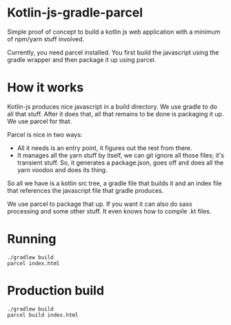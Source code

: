 # Kotlin-js-gradle-parcel

Simple proof of concept to build a kotlin js web application with a minimum of npm/yarn stuff involved.

Currently, you need parcel installed. You first build the javascript using the gradle wrapper and then package it up using parcel.

# How it works

Kotlin-js produces nice javascript in a build directory. We use gradle to do all that stuff. After it does that, all that remains to be done is packaging it up. We use parcel for that.

Parcel is nice in two ways:

- All it needs is an entry point, it figures out the rest from there.
- It manages all the yarn stuff by itself, we can git ignore all those files; it's transient stuff. So, it generates a package.json, goes off and does all the yarn voodoo and does its thing.

So all we have is a kotlin src tree, a gradle file that builds it and an index file that references the javascript file that gradle produces.

We use parcel to package that up. If you want it can also do sass processing and some other stuff. It even knows how to compile .kt files.

# Running

```
./gradlew build
parcel index.html
```

# Production build

```
./gradlew build
parcel build index.html
```